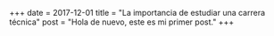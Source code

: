 +++
date = 2017-12-01
title = "La importancia de estudiar una carrera técnica"
post = "Hola de nuevo, este es mi primer post."
+++
